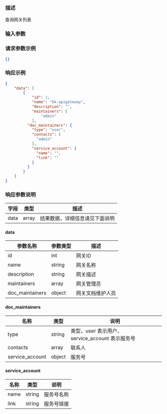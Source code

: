 ### 描述

查询网关列表


### 输入参数

### 请求参数示例

```json
{}
```


### 响应示例

```json
{
    "data": [
        {
            "id": 1,
            "name": "bk-apigateway",
            "description": "",
            "maintainers": [
                "admin"
            ],
          "doc_maintainers": {
            "type": "user",
            "contacts": [
              "admin"
            ],
            "service_account": {
              "name": "",
              "link": ""
            }
          }
        }
    ]
}
```

### 响应参数说明

| 字段    | 类型   | 描述                               |
| ------- | ------ | ---------------------------------- |
| data    | array  | 结果数据，详细信息请见下面说明     |

#### data

| 参数名称            | 参数类型     | 描述       |
|-----------------|----------|----------|
| id              | int      | 网关ID     |
| name            | string   | 网关名称     |
| description     | string   | 网关描述     |
| maintainers     | array    | 网关管理员    |
| doc_maintainers | object   | 网关文档维护人员 |

#### doc_maintainers

| 名称              | 类型       | 说明                                 |
|-----------------|----------|------------------------------------|
| type            | string   | 类型，user 表示用户，service_account 表示服务号 |
| contacts        | array    | 联系人                                |
| service_account | object   | 服务号                                |

#### service_account

| 名称            | 类型         | 说明    |
|---------------|------------|-------|
| name          | string     | 服务号名称 |
| link          | string     | 服务号链接 |
